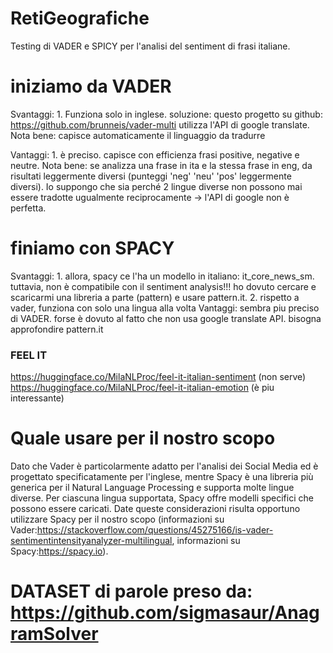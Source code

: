 # RetiGeografiche

Testing di VADER e SPICY per l'analisi del sentiment di frasi italiane.
# iniziamo da VADER

Svantaggi: 1. Funziona solo in inglese.
soluzione: questo progetto su github: https://github.com/brunneis/vader-multi utilizza l'API di google translate. Nota bene: capisce automaticamente il linguaggio da tradurre

Vantaggi: 1. è preciso. capisce con efficienza frasi positive, negative e neutre. 
Nota bene: se analizza una frase in ita e la stessa frase in eng, da risultati leggermente diversi (punteggi 'neg' 'neu' 'pos' leggermente diversi). Io suppongo che sia perché 2 lingue diverse non possono mai essere tradotte ugualmente reciprocamente -> l'API di google non è perfetta.

# finiamo con SPACY
Svantaggi: 1. allora, spacy ce l'ha un modello in italiano:  it_core_news_sm. tuttavia, non è compatibile con il sentiment analysis!!! ho dovuto cercare e scaricarmi una libreria a parte (pattern) e usare pattern.it. 
2. rispetto a vader, funziona con solo una lingua alla volta
Vantaggi: sembra piu preciso di VADER. forse è dovuto al fatto che non usa google translate API. bisogna approfondire pattern.it

### FEEL IT
https://huggingface.co/MilaNLProc/feel-it-italian-sentiment (non serve)
https://huggingface.co/MilaNLProc/feel-it-italian-emotion (è piu interessante)

# Quale usare per il nostro scopo
Dato che Vader è particolarmente adatto per l'analisi dei Social Media ed è progettato specificatamente per l'inglese,
mentre Spacy è una libreria più generica per il Natural Language Processing e supporta molte lingue diverse. Per ciascuna lingua supportata, Spacy offre modelli specifici che possono essere caricati.
Date queste considerazioni risulta opportuno utilizzare Spacy per il nostro scopo (informazioni su Vader:https://stackoverflow.com/questions/45275166/is-vader-sentimentintensityanalyzer-multilingual, informazioni su Spacy:https://spacy.io). 


# DATASET di parole preso da: https://github.com/sigmasaur/AnagramSolver

